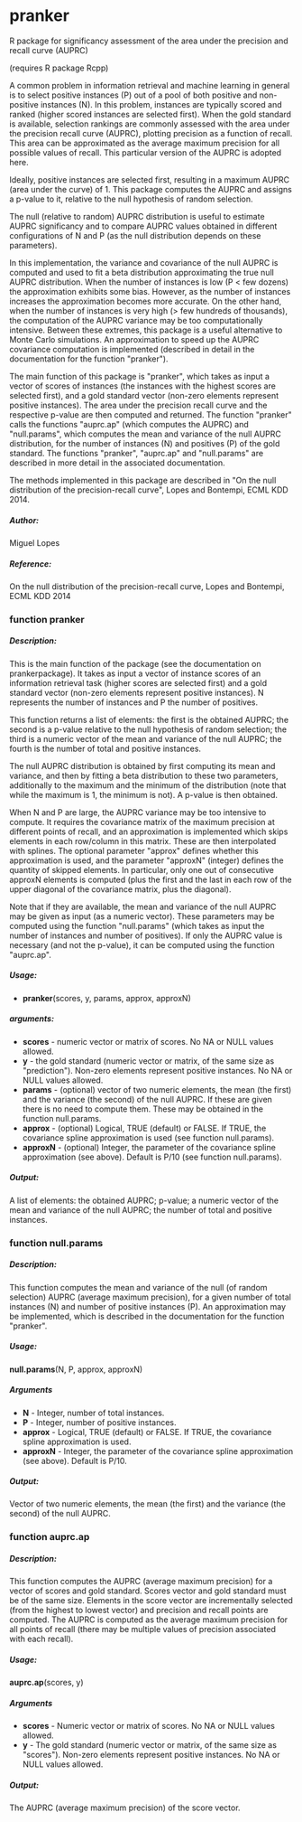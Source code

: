 # pranker
R package for significancy assessment of the area under the precision and recall curve (AUPRC)

(requires R package Rcpp)

A common problem in information retrieval and machine learning in general is to select positive instances (P) out of a pool of both positive and non-positive instances (N). In this problem, instances are typically scored and ranked (higher scored instances are selected first). When the gold standard is available, selection rankings are commonly assessed with the area under the precision recall curve (AUPRC), plotting precision as a function of recall. This area can be approximated as the average maximum precision for all possible values of recall. This particular version of the AUPRC is adopted here. 

Ideally, positive instances are selected first, resulting in a maximum AUPRC (area under the curve) of 1. This package computes the AUPRC and assigns a p-value to it, relative to the null hypothesis of random selection. 

The null (relative to random) AUPRC distribution is useful to estimate AUPRC significancy and to compare AUPRC values obtained in different configurations of N and P (as the null distribution depends on these parameters). 

In this implementation, the variance and covariance of the null AUPRC is computed and used to fit a beta distribution approximating the true null AUPRC distribution. When the number of instances is low (P < few dozens) the approximation exhibits some bias. However, as the number of instances increases the approximation becomes more accurate. On the other hand, when the number of instances is very high (> few hundreds of thousands), the computation of the AUPRC variance may be too computationally intensive. Between these extremes, this package is a useful alternative to Monte Carlo simulations. An approximation to speed up the AUPRC covariance computation is implemented (described in detail in the documentation for the function "pranker"). 

The main function of this package is "pranker", which takes as input a vector of scores of instances (the instances with the highest scores are selected first), and a gold standard vector (non-zero elements represent positive instances). The area under the precision recall curve and the respective p-value are then computed and returned. The function "pranker" calls the functions "auprc.ap" (which computes the AUPRC) and "null.params", which computes the mean and variance of the null AUPRC distribution, for the number of instances (N) and positives (P) of the gold standard. The functions "pranker", "auprc.ap" and "null.params" are described in more detail in the associated documentation.

The methods implemented in this package are described in "On the null distribution of the precision-recall curve", Lopes and Bontempi, ECML KDD 2014. 

##### Author: 
Miguel Lopes
##### Reference: 
On the null distribution of the precision-recall curve, Lopes and Bontempi, ECML KDD 2014

### function pranker
##### Description: 

This is the main function of the package (see the documentation on prankerpackage). It takes as input a vector of instance scores of an information retrieval task (higher scores are selected first) and a gold standard vector (non-zero elements represent positive instances). N represents the number of instances and P the number of positives. 

This function returns a list of elements: the first is the obtained AUPRC; the second is a p-value relative to the null hypothesis of random selection; the third is a numeric vector of the mean and variance of the null AUPRC; the fourth is the number of total and positive instances. 

The null AUPRC distribution is obtained by first computing its mean and variance, and then by fitting a beta distribution to these two parameters, additionally to the maximum and the minimum of the distribution (note that while the maximum is 1, the minimum is not). A p-value is then obtained. 

When N and P are large, the AUPRC variance may be too intensive to compute. It requires the covariance matrix of the maximum precision at different points of recall, and an approximation is implemented which skips elements in each row/column in this matrix. These are then interpolated with splines. The optional parameter "approx" defines whether this approximation is used, and the parameter "approxN" (integer) defines the quantity of skipped elements. In particular, only one out of consecutive approxN elements is computed (plus the first and the last in each row of the upper diagonal of the covariance matrix, plus the diagonal).  

Note that if they are available, the mean and variance of the null AUPRC may be given as input (as a numeric vector). These parameters may be computed using the function "null.params" (which takes as input the number of instances and number of positives). If only the AUPRC value is necessary (and not the p-value), it can be computed using the function "auprc.ap". 

#####  Usage:
* **pranker**(scores, y, params, approx, approxN)

#####  arguments:
* **scores** - numeric vector or matrix of scores. No NA or NULL values allowed. 
* **y** - the gold standard (numeric vector or matrix, of the same size as "prediction"). Non-zero elements represent positive instances. No NA or NULL values allowed. 
* **params** - (optional) vector of two numeric elements, the mean (the first) and the variance (the second) of the null AUPRC. If these are given there is no need to compute them. These may be obtained in the function null.params. 
* **approx** - (optional) Logical, TRUE (default) or FALSE. If TRUE, the covariance spline approximation is used (see function null.params). 
* **approxN** - (optional) Integer, the parameter of the covariance spline approximation (see above). Default is P/10 (see function null.params).

##### Output:
A list of elements: the obtained AUPRC; p-value; a numeric vector of the mean and variance of the null AUPRC; the number of total and positive instances. 

### function null.params
##### Description: 

This function computes the mean and variance of the null (of random selection) AUPRC (average maximum precision), for a given number of total instances (N) and number of positive instances (P). An approximation may be implemented, which is described in the documentation for the function "pranker". 

#####  Usage:
**null.params**(N, P, approx, approxN)

#####  Arguments
* **N** - Integer, number of total instances.  
* **P** - Integer, number of positive instances. 
* **approx** - Logical, TRUE (default) or FALSE. If TRUE, the covariance spline approximation is used. 
* **approxN** - Integer, the parameter of the covariance spline approximation (see above). Default is P/10. 

##### Output:
Vector of two numeric elements, the mean (the first) and the variance (the second) of the null AUPRC.

### function auprc.ap
##### Description: 

This function computes the AUPRC (average maximum precision) for a vector of scores and gold standard. Scores vector and gold standard must be of the same size. Elements in the score vector are incrementally selected (from the highest to lowest vector) and precision and recall points are computed. The AUPRC is computed as the average maximum precision for all points of recall (there may be multiple values of precision associated with each recall). 

#####  Usage:
**auprc.ap**(scores, y)

#####  Arguments
* **scores** - Numeric vector or matrix of scores. No NA or NULL values allowed. 
* **y** - The gold standard (numeric vector or matrix, of the same size as "scores"). Non-zero elements represent positive instances. No NA or NULL values allowed. 

##### Output:
The AUPRC (average maximum precision) of the score vector.  
